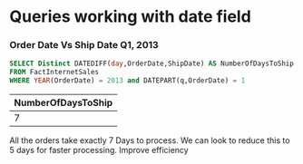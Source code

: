 # Queries working with date field

### Order Date Vs Ship Date Q1, 2013
```SQL
SELECT Distinct DATEDIFF(day,OrderDate,ShipDate) AS NumberOfDaysToShip
FROM FactInternetSales
WHERE YEAR(OrderDate) = 2013 and DATEPART(q,OrderDate) = 1
```
| NumberOfDaysToShip|
| ------------- | 
| 7  | 

All the orders take exactly 7 Days to process. We can look to reduce this to 5 days for faster processing. Improve efficiency
